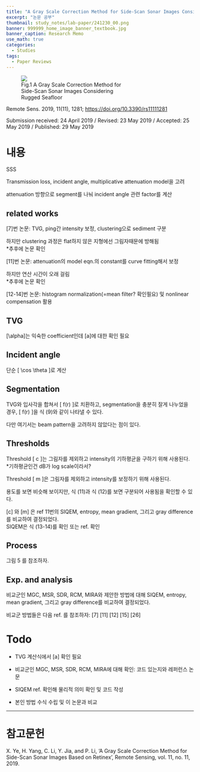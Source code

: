 ```yaml
---
title: "A Gray Scale Correction Method for Side-Scan Sonar Images Considering Rugged Seafloor"
excerpt: "논문 공부"
thumbnail: study_notes/lab-paper/241230_00.png
banner: 999999_home_image_banner_textbook.jpg
banner_caption: Research Memo
use_math: true
categories:
  - Studies
tags:
  - Paper Reviews
---
```


<figure class="align-center" style="width: 60%">
  <a href="{{ site.url }}{{ site.baseurl }}/assets/images/study_notes/lab-paper/241230_00.png">
  <img src="{{ site.url }}{{ site.baseurl }}/assets/images/study_notes/lab-paper/241230_00.png">
  </a>
  <figcaption>
  Fig.1 A Gray Scale Correction Method for Side-Scan Sonar Images Considering Rugged Seafloor
  </figcaption>
</figure>

Remote Sens. 2019, 11(11), 1281; https://doi.org/10.3390/rs11111281

Submission received: 24 April 2019 / Revised: 23 May 2019 / Accepted: 25 May 2019 / Published: 29 May 2019 

# 내용

SSS

Transmission loss, incident angle, multiplicative attenuation model을 고려

attenuation 방향으로 segment를 나눠 incident angle 관련 factor를 계산

## related works

<div class="tex2jax_ignore">

[7]번 논문: TVG, ping간 intensity 보정, clustering으로 sediment 구분

하지만 clustering 과정은 flat하지 않은 지형에선 그림자때문에 방해됨
<br />*추후에 논문 확인

[11]번 논문: attenuation의 model eqn.의 constant를 curve fitting해서 보정

하지만 연산 시간이 오래 걸림
<br />*추후에 논문 확인

[12-14]번 논문: histogram normalization(=mean filter? 확인필요) 및 nonlinear compensation 활용

</div>

## TVG

\[\alpha\]는 익숙한 coefficient인데 \[a\]에 대한 확인 필요

## Incident angle

단순 \[ \cos \theta \]로 계산

## Segmentation

TVG와 입사각을 합쳐서 \[ f(r) \]로 치환하고, segmentation을 충분히 잘게 나누었을 경우, \[ f(r) \]을 식 (9)와 같이 나타낼 수 있다.

다만 여기서는 beam pattern을 고려하지 않았다는 점이 있다.

## Thresholds

Threshold \[ c \]는 그림자를 제외하고 intensity의 기하평균을 구하기 위해 사용된다.
<br />*기하평균인건 dB가 log scale이라서?

Threshold \[ m \]은 그림자를 제외하고 intensity를 보정하기 위해 사용된다.

용도를 보면 비슷해 보이지만, 식 (11)과 식 (12)를 보면 구분되어 사용됨을 확인할 수 있다.

\[c\] 와 \[m\] 은 ref 11번의 SIQEM, entropy, mean gradient, 그리고 gray difference를 비교하여 결정되었다.
<br /> SIQEM은 식 (13-14)를 확인 또는 ref. 확인

## Process

그림 5 를 참조하자.

## Exp. and analysis

비교군인 MGC, MSR, SDR, RCM, MIRA와 제안한 방법에 대해 SIQEM, entropy, mean gradient, 그리고 gray difference를 비교하여 결정되었다.

<div class="tex2jax_ignore">

비교군 방법들은 다음 ref. 를 참조하자: [7] [11] [12] [15] [26]

</div>

# Todo

* TVG 계산식에서 \[a\] 확인 필요

* 비교군인 MGC, MSR, SDR, RCM, MIRA에 대해 확인: 코드 있는지와 레퍼런스 논문

* SIQEM ref. 확인해 물리적 의미 확인 및 코드 작성

* 본인 방법 수식 수립 및 이 논문과 비교

---

# 참고문헌

X. Ye, H. Yang, C. Li, Y. Jia, and P. Li, ‘A Gray Scale Correction Method for Side-Scan Sonar Images Based on Retinex’, Remote Sensing, vol. 11, no. 11, 2019.